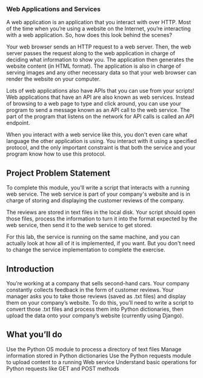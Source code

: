 ### Web Applications and Services

A web application is an application that you interact with over HTTP. Most of the time when you’re using a website on the Internet, you’re interacting with a web application. So, how does this look behind the scenes?

Your web browser sends an HTTP request to a web server. Then, the web server passes the request along to the web application in charge of deciding what information to show you. The application then generates the website content (in HTML format). The application is also in charge of serving images and any other necessary data so that your web browser can render the website on your computer.

Lots of web applications also have APIs that you can use from your scripts! Web applications that have an API are also known as web services. Instead of browsing to a web page to type and click around, you can use your program to send a message known as an API call to the web service. The part of the program that listens on the network for API calls is called an API endpoint.

When you interact with a web service like this, you don't even care what language the other application is using. You interact with it using a specified protocol, and the only important constraint is that both the service and your program know how to use this protocol.


## Project Problem Statement
To complete this module, you'll write a script that interacts with a running web service.  The web service is part of your company's website and is in charge of storing and displaying the customer reviews of the company.

The reviews are stored in text files in the local disk. Your script should open those files, process the information to turn it into the format expected by the web service, then send it to the web service to get stored.

For this lab, the service is running on the same machine, and you can actually look at how all of it is implemented, if you want.  But you don't need to change the service implementation to complete the exercise.

## Introduction
You’re working at a company that sells second-hand cars. Your company constantly collects feedback in the form of customer reviews. Your manager asks you to take those reviews (saved as .txt files) and display them on your company’s website. To do this, you’ll need to write a script to convert those .txt files and process them into Python dictionaries, then upload the data onto your company’s website (currently using Django).

## What you’ll do
Use the Python OS module to process a directory of text files 
Manage information stored in Python dictionaries
Use the Python requests module to upload content to a running Web service
Understand basic operations for Python requests like GET and POST methods 

